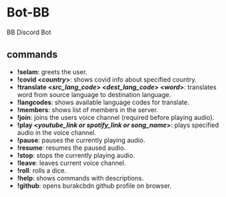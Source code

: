 # Bot-BB
BB Discord Bot

## commands

- **!selam**: 
  greets the user.
- **!covid <*country*>**:
  shows covid info about specified country.
- **!translate <*src_lang_code*> <*dest_lang_code*> <*word*>**:
  translates word from source language to destination language.
- **!langcodes**:
  shows available language codes for translate.
- **!members**:
  shows list of members in the server.
- **!join**:
  joins the users voice channel (required before playing audio).
- **!play <*youtube_link or spotify_link or song_name*>**:
  plays specified audio in the voice channel.
- **!pause**:
  pauses the currently playing audio.
- **!resume**:
  resumes the paused audio.
- **!stop**:
  stops the currently playing audio.
- **!leave**:
  leaves current voice channel.
- **!roll**:
  rolls a dice.
- **!help**:
  shows commands with descriptions.
- **!github**:
  opens burakcbdn github profile on browser.
